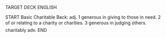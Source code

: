 TARGET DECK
ENGLISH

START
Basic
Charitable
Back: adj. 1 generous in giving to those in need. 2 of or relating to a charity or charities. 3 generous in judging others.  charitably adv.
END
